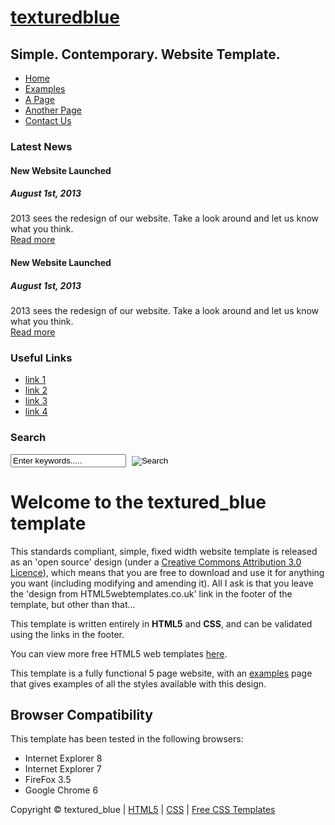 <!DOCTYPE HTML>
<html>

<head>
  <title>Ohad Hazan Github Page</title>
  <meta name="description" content="website description" />
  <meta name="keywords" content="website keywords, website keywords" />
  <meta http-equiv="content-type" content="text/html; charset=windows-1252" />
  <link rel="stylesheet" type="text/css" href="style/style.css" title="style" />
</head>

<body>
  <div id="main">
    <div id="header">
      <div id="logo">
        <div id="logo_text">
          <!-- class="logo_colour", allows you to change the colour of the text -->
          <h1><a href="index.html">textured<span class="logo_colour">blue</span></a></h1>
          <h2>Simple. Contemporary. Website Template.</h2>
        </div>
      </div>
      <div id="menubar">
        <ul id="menu">
          <!-- put class="selected" in the li tag for the selected page - to highlight which page you're on -->
          <li class="selected"><a href="index.html">Home</a></li>
          <li><a href="examples.html">Examples</a></li>
          <li><a href="page.html">A Page</a></li>
          <li><a href="another_page.html">Another Page</a></li>
          <li><a href="contact.html">Contact Us</a></li>
        </ul>
      </div>
    </div>
    <div id="site_content">
      <div class="sidebar">
        <!-- insert your sidebar items here -->
        <h3>Latest News</h3>
        <h4>New Website Launched</h4>
        <h5>August 1st, 2013</h5>
        <p>2013 sees the redesign of our website. Take a look around and let us know what you think.<br /><a href="#">Read more</a></p>
        <p></p>
        <h4>New Website Launched</h4>
        <h5>August 1st, 2013</h5>
        <p>2013 sees the redesign of our website. Take a look around and let us know what you think.<br /><a href="#">Read more</a></p>
        <h3>Useful Links</h3>
        <ul>
          <li><a href="#">link 1</a></li>
          <li><a href="#">link 2</a></li>
          <li><a href="#">link 3</a></li>
          <li><a href="#">link 4</a></li>
        </ul>
        <h3>Search</h3>
        <form method="post" action="#" id="search_form">
          <p>
            <input class="search" type="text" name="search_field" value="Enter keywords....." />
            <input name="search" type="image" style="border: 0; margin: 0 0 -9px 5px;" src="style/search.png" alt="Search" title="Search" />
          </p>
        </form>
      </div>
      <div id="content">
        <!-- insert the page content here -->
        <h1>Welcome to the textured_blue template</h1>
        <p>This standards compliant, simple, fixed width website template is released as an 'open source' design (under a <a href="http://creativecommons.org/licenses/by/3.0">Creative Commons Attribution 3.0 Licence</a>), which means that you are free to download and use it for anything you want (including modifying and amending it). All I ask is that you leave the 'design from HTML5webtemplates.co.uk' link in the footer of the template, but other than that...</p>
        <p>This template is written entirely in <strong>HTML5</strong> and <strong>CSS</strong>, and can be validated using the links in the footer.</p>
        <p>You can view more free HTML5 web templates <a href="http://www.html5webtemplates.co.uk">here</a>.</p>
        <p>This template is a fully functional 5 page website, with an <a href="examples.html">examples</a> page that gives examples of all the styles available with this design.</p>
        <h2>Browser Compatibility</h2>
        <p>This template has been tested in the following browsers:</p>
        <ul>
          <li>Internet Explorer 8</li>
          <li>Internet Explorer 7</li>
          <li>FireFox 3.5</li>
          <li>Google Chrome 6</li>
        </ul>
      </div>
    </div>
    <div id="footer">
      Copyright &copy; textured_blue | <a href="http://validator.w3.org/check?uri=referer">HTML5</a> | <a href="http://jigsaw.w3.org/css-validator/check/referer">CSS</a> | <a href="http://www.html5webtemplates.co.uk">Free CSS Templates</a>
    </div>
  </div>
</body>
</html>
